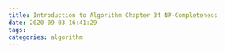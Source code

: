 ```yaml
---
title: Introduction to Algorithm Chapter 34 NP-Completeness
date: 2020-09-03 16:41:29
tags:
categories: algorithm
---
```

